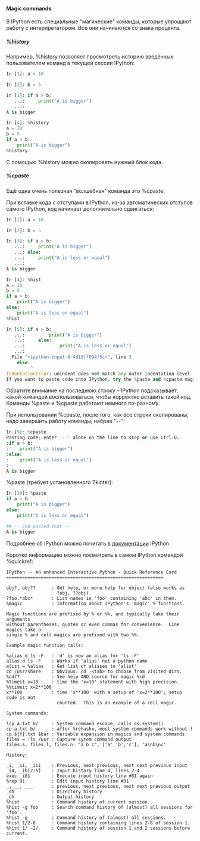 #### Magic commands

В IPython есть специальные "магические" команды, которые упрощают работу с интерпретатором. Все они начинаются со знака процента.

##### %history

Например, %history позволяет просмотреть историю введённых пользователем команд в текущей сессии IPython:

```python
In [1]: a = 10

In [2]: b = 5

In [3]: if a > b:
   ...:     print("A is bigger")
   ...:
A is bigger

In [4]: %history
a = 10
b = 5
if a > b:
    print("A is bigger")
%history
```

С помощью %history можно скопировать нужный блок кода.

##### %cpaste

Ещё одна очень полезная "волшебная" команда это %cpaste.

При вставке кода с отступами в IPython, из-за автоматических отступов самого IPython, код начинает дополнительно сдвигаться:

```python
In [1]: a = 10

In [2]: b = 5

In [3]: if a > b:
   ...:     print("A is bigger")
   ...: else:
   ...:     print("A is less or equal")
   ...:
A is bigger

In [4]: %hist
a = 10
b = 5
if a > b:
    print("A is bigger")
else:
    print("A is less or equal")
%hist

In [5]: if a > b:
   ...:         print("A is bigger")
   ...:     else:
   ...:             print("A is less or equal")
   ...:
  File "<ipython-input-8-4d18ff094f5c>", line 3
    else:
         ^
IndentationError: unindent does not match any outer indentation level
If you want to paste code into IPython, try the %paste and %cpaste magic functions.
```

Обратите внимание на последнюю строку – IPython подсказывает, какой командой воспользоваться, чтобы корректно вставить такой код. Команды %paste и %cpaste работают немного по-разному.

При использовании %cpaste, после того, как все строки скопированы, надо завершить работу команды, набрав "--":

```python
In [9]: %cpaste
Pasting code; enter '--' alone on the line to stop or use Ctrl-D.
:if a > b:
:    print("A is bigger")
:else:
:    print("A is less or equal")
:--
A is bigger
```

%paste (требует установленного Tkinter):

```python
In [10]: %paste
if a > b:
    print("A is bigger")
else:
    print("A is less or equal")

## -- End pasted text --
A is bigger
```

Подробнее об IPython можно почитать в [документации](http://ipython.readthedocs.io/en/stable/index.html) IPython.

Коротко информацию можно посмотреть в самом IPython командой %quickref:

```
IPython -- An enhanced Interactive Python - Quick Reference Card
===========================================================

obj?, obj??      : Get help, or more help for object (also works as
                   ?obj, ??obj).
?foo.*abc*       : List names in 'foo' containing 'abc' in them.
%magic           : Information about IPython's 'magic' % functions.

Magic functions are prefixed by % or %%, and typically take their arguments
without parentheses, quotes or even commas for convenience.  Line magics take a
single % and cell magics are prefixed with two %%.

Example magic function calls:

%alias d ls -F   : 'd' is now an alias for 'ls -F'
alias d ls -F    : Works if 'alias' not a python name
alist = %alias   : Get list of aliases to 'alist'
cd /usr/share    : Obvious. cd -<tab> to choose from visited dirs.
%cd??            : See help AND source for magic %cd
%timeit x=10     : time the 'x=10' statement with high precision.
%%timeit x=2**100
x**100           : time 'x**100' with a setup of 'x=2**100'; setup code is not
                   counted.  This is an example of a cell magic.

System commands:

!cp a.txt b/     : System command escape, calls os.system()
cp a.txt b/      : after %rehashx, most system commands work without !
cp ${f}.txt $bar : Variable expansion in magics and system commands
files = !ls /usr : Capture sytem command output
files.s, files.l, files.n: "a b c", ['a','b','c'], 'a\nb\nc'

History:

_i, _ii, _iii    : Previous, next previous, next next previous input
_i4, _ih[2:5]    : Input history line 4, lines 2-4
exec _i81        : Execute input history line #81 again
%rep 81          : Edit input history line #81
_, __, ___       : previous, next previous, next next previous output
_dh              : Directory history
_oh              : Output history
%hist            : Command history of current session.
%hist -g foo     : Search command history of (almost) all sessions for 'foo'.
%hist -g         : Command history of (almost) all sessions.
%hist 1/2-8      : Command history containing lines 2-8 of session 1.
%hist 1/ ~2/     : Command history of session 1 and 2 sessions before current.
```
